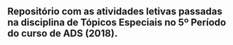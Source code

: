 ## Repositório com as atividades letivas passadas na disciplina de Tópicos Especiais no 5º Período do curso de ADS (2018).
